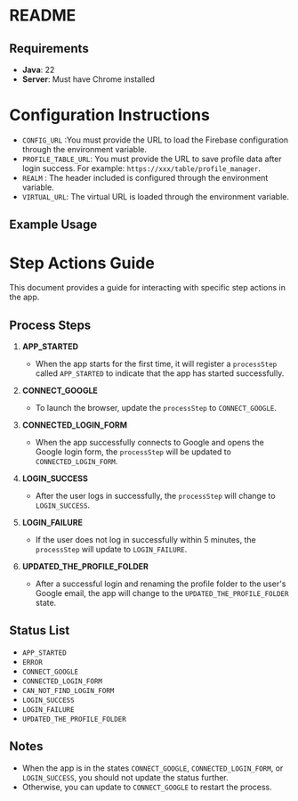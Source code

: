 # README

## Requirements

- **Java**: 22
- **Server**: Must have Chrome installed

# Configuration Instructions

- `CONFIG_URL` :You must provide the URL to load the Firebase configuration through the environment variable.
- `PROFILE_TABLE_URL`: You must provide the URL to save profile data after login success. For example: `https://xxx/table/profile_manager`.
- `REALM` : The header included is configured through the environment variable.
- `VIRTUAL_URL`: The virtual URL is loaded through the environment variable.

## Example Usage

# Step Actions Guide

This document provides a guide for interacting with specific step actions in the app.

## Process Steps

1. **APP_STARTED**
    - When the app starts for the first time, it will register a `processStep` called `APP_STARTED` to indicate that the app has started successfully.

2. **CONNECT_GOOGLE**
    - To launch the browser, update the `processStep` to `CONNECT_GOOGLE`.

3. **CONNECTED_LOGIN_FORM**
    - When the app successfully connects to Google and opens the Google login form, the `processStep` will be updated to `CONNECTED_LOGIN_FORM`.

4. **LOGIN_SUCCESS**
    - After the user logs in successfully, the `processStep` will change to `LOGIN_SUCCESS`.

5. **LOGIN_FAILURE**
    - If the user does not log in successfully within 5 minutes, the `processStep` will update to `LOGIN_FAILURE`.

6. **UPDATED_THE_PROFILE_FOLDER**
    - After a successful login and renaming the profile folder to the user's Google email, the app will change to the `UPDATED_THE_PROFILE_FOLDER` state.

## Status List

- `APP_STARTED`
- `ERROR`
- `CONNECT_GOOGLE`
- `CONNECTED_LOGIN_FORM`
- `CAN_NOT_FIND_LOGIN_FORM`
- `LOGIN_SUCCESS`
- `LOGIN_FAILURE`
- `UPDATED_THE_PROFILE_FOLDER`

## Notes

- When the app is in the states `CONNECT_GOOGLE`, `CONNECTED_LOGIN_FORM`, or `LOGIN_SUCCESS`, you should not update the status further.
- Otherwise, you can update to `CONNECT_GOOGLE` to restart the process.


